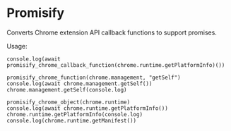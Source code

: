 # Promisify
Converts Chrome extension API callback functions to support promises.

Usage:
```
console.log(await promisify_chrome_callback_function(chrome.runtime.getPlatformInfo)())

promisify_chrome_function(chrome.management, "getSelf")
console.log(await chrome.management.getSelf())
chrome.management.getSelf(console.log)

promisify_chrome_object(chrome.runtime)
console.log(await chrome.runtime.getPlatformInfo())
chrome.runtime.getPlatformInfo(console.log)
console.log(chrome.runtime.getManifest())

```
